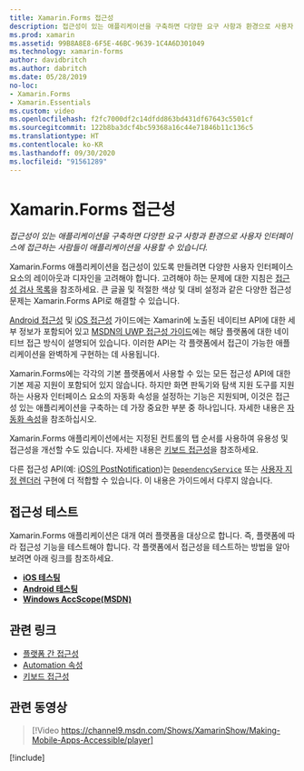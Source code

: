```yaml
---
title: Xamarin.Forms 접근성
description: 접근성이 있는 애플리케이션을 구축하면 다양한 요구 사항과 환경으로 사용자 인터페이스에 접근하는 사람들이 애플리케이션을 사용할 수 있습니다.
ms.prod: xamarin
ms.assetid: 99B8A8E8-6F5E-46BC-9639-1C4A6D301049
ms.technology: xamarin-forms
author: davidbritch
ms.author: dabritch
ms.date: 05/28/2019
no-loc:
- Xamarin.Forms
- Xamarin.Essentials
ms.custom: video
ms.openlocfilehash: f2fc7000df2c14dfdd863bd431df67643c5501cf
ms.sourcegitcommit: 122b8ba3dcf4bc59368a16c44e71846b11c136c5
ms.translationtype: HT
ms.contentlocale: ko-KR
ms.lasthandoff: 09/30/2020
ms.locfileid: "91561289"
---
```

# <a name="no-locxamarinforms-accessibility"></a>Xamarin.Forms 접근성

_접근성이 있는 애플리케이션을 구축하면 다양한 요구 사항과 환경으로 사용자 인터페이스에 접근하는 사람들이 애플리케이션을 사용할 수 있습니다._

Xamarin.Forms 애플리케이션을 접근성이 있도록 만들려면 다양한 사용자 인터페이스 요소의 레이아웃과 디자인을 고려해야 합니다. 고려해야 하는 문제에 대한 지침은 [접근성 검사 목록](~/cross-platform/app-fundamentals/accessibility.md)을 참조하세요. 큰 글꼴 및 적절한 색상 및 대비 설정과 같은 다양한 접근성 문제는 Xamarin.Forms API로 해결할 수 있습니다.

[Android 접근성](~/android/app-fundamentals/accessibility.md) 및 [iOS 접근성](~/ios/app-fundamentals/accessibility.md) 가이드에는 Xamarin에 노출된 네이티브 API에 대한 세부 정보가 포함되어 있고 [MSDN의 UWP 접근성 가이드](/windows/uwp/design/accessibility/basic-accessibility-information)에는 해당 플랫폼에 대한 네이티브 접근 방식이 설명되어 있습니다. 이러한 API는 각 플랫폼에서 접근이 가능한 애플리케이션을 완벽하게 구현하는 데 사용됩니다.

Xamarin.Forms에는 각각의 기본 플랫폼에서 사용할 수 있는 모든 접근성 API에 대한 기본 제공 지원이 포함되어 있지 않습니다. 하지만 화면 판독기와 탐색 지원 도구를 지원하는 사용자 인터페이스 요소의 자동화 속성을 설정하는 기능은 지원되며, 이것은 접근성 있는 애플리케이션을 구축하는 데 가장 중요한 부분 중 하나입니다. 자세한 내용은 [자동화 속성](~/xamarin-forms/app-fundamentals/accessibility/automation-properties.md)을 참조하십시오.

Xamarin.Forms 애플리케이션에서는 지정된 컨트롤의 탭 순서를 사용하여 유용성 및 접근성을 개선할 수도 있습니다. 자세한 내용은 [키보드 접근성](~/xamarin-forms/app-fundamentals/accessibility/keyboard.md)을 참조하세요.

다른 접근성 API(예: [iOS의 PostNotification](~/ios/app-fundamentals/accessibility.md))는 [`DependencyService`](~/xamarin-forms/app-fundamentals/dependency-service/index.md) 또는 [사용자 지정 렌더러](~/xamarin-forms/app-fundamentals/custom-renderer/index.md) 구현에 더 적합할 수 있습니다. 이 내용은 가이드에서 다루지 않습니다.

## <a name="testing-accessibility"></a>접근성 테스트

Xamarin.Forms 애플리케이션은 대개 여러 플랫폼을 대상으로 합니다. 즉, 플랫폼에 따라 접근성 기능을 테스트해야 합니다. 각 플랫폼에서 접근성을 테스트하는 방법을 알아보려면 아래 링크를 참조하세요.

- [**iOS 테스팅**](~/ios/app-fundamentals/accessibility.md)
- [**Android 테스팅**](~/android/app-fundamentals/accessibility.md)
- [**Windows AccScope(MSDN)** ](/windows/win32/winauto/accscope)

## <a name="related-links"></a>관련 링크

- [플랫폼 간 접근성](~/cross-platform/app-fundamentals/accessibility.md)
- [Automation 속성](~/xamarin-forms/app-fundamentals/accessibility/automation-properties.md)
- [키보드 접근성](~/xamarin-forms/app-fundamentals/accessibility/keyboard.md)

## <a name="related-video"></a>관련 동영상

> [!Video https://channel9.msdn.com/Shows/XamarinShow/Making-Mobile-Apps-Accessible/player]

[!include[](~/essentials/includes/xamarin-show-essentials.md)]